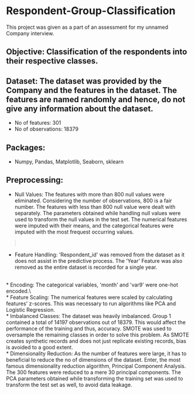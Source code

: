 # Respondent-Group-Classification
This project was given as a part of an assessment for my unnamed Company interview.

## Objective: Classification of the respondents into their respective classes. 

## Dataset: The dataset was provided by the Company and the features in the dataset. The features are named randomly and hence, do not give any information about the dataset.
* No of features: 301
* No of observations: 18379

## Packages:
* Numpy, Pandas, Matplotlib, Seaborn, sklearn

## Preprocessing:
* Null Values: The features with more than 800 null values were eliminated. Considering the number of observations, 800 is a fair number. The features with less than 800 null value were dealt with separately. The parameters obtained while handling null values were used to transform the null values in the test set. The numerical features were imputed with their means, and the categorical features were imputed with the most frequest occurring values.
><br />
* Feature Handling: 'Respondent_id' was removed from the dataset as it does not assist in the predictive process. The 'Year' Feature was also removed as the entire dataset is recorded for a single year.
<br />
* Encoding: The categorical variables, 'month' and 'var9' were one-hot encoded.\
<br />
* Feature Scaling: The numerical features were scaled by calculating features' z-scores. This was necessary to run algorithms like PCA and Logistic Regression.
<br />
* Imbalanced Classes: The dataset was heavily imbalanced. Group 1 contained a total of 14197 observations out of 18379. This would affect the performance of the training and thus, accuracy. SMOTE was used to oversample the remaining classes in order to solve this problem. As SMOTE creates synthetic records and does not just replicate existing records, bias is avoided to a good extent.
<br />
* Dimensionality Reduction: As the number of features were large, it has to beneficial to reduce the no of dimensions of the dataset. Enter, the most famous dimensionality reduction algorithm, Principal Component Analysis. The 300 features were reduced to a mere 30 principal components. The PCA parameters obtained while transforming the training set was used to transform the test set as well, to avoid data leakage.
<br />

